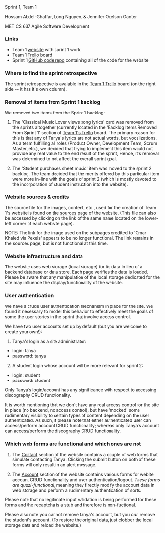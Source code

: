 Sprint 1, Team 1
 
Hossam Abdel-Ghaffar, Long Nguyen, & Jennifer Oxelson Ganter

MET CS 637 Agile Software Development

### Links
* Team 1 [website](http://www.cs634-hur-01.designaspractice.com/) with sprint 1 work
* Team 1 [Trello](https://trello.com/b/CjFGS03b/cs634-group-1-team-1) board
* Sprint 1 [GitHub code repo](https://github.com/oxelson/CS634) containing all of the code for the website

### Where to find the sprint retrospective

The sprint retrospective is avaiable in the [Team 1 Trello](https://trello.com/b/CjFGS03b/cs634-group-1-team-1) board (on the right side -- it has it's own column).

### Removal of items from Sprint 1 backlog

We removed two items from the Sprint 1 backlog:

1. The 'Classical Music Lover views song lyrics' card was removed from the sprints altogether (currently located in the 'Backlog Items Removed From Sprint 1' section of [Team 1's Trello](https://trello.com/b/CjFGS03b/cs634-group-1-team-1) board. The primary reason for this is that any of Tanya's lyrics are not actual words, but vocalizations. As a team fulfilling all roles (Product Owner, Development Team, Scrum Master, etc.), we decided that trying to implement this item would not provide any real value to the end result of the sprint,  Hence, it's removal was determined to not affect the overall sprint goal.

2. The 'Student purchases sheet music' item was moved to the sprint 2 backlog.  The team decided that the merits offered by this particular item were more in-line with the goals of sprint 2 (which is mostly devoted to the incorporation of student instruction into the website).

### Website sources & credits

The source file for the images, content, etc., used for the creation of Team 1's website is found on the [sources](http://www.cs634-hur-01.designaspractice.com/sources.php) page of the website.  (This file can also be accessed by clicking on the link of the same name located on the lower-left corner of each website page).

NOTE: The link for the image used on the subpages credited to 'Omar Khaled via Pexels' appears to be no longer functional.  The link remains in the sources page, but is not functional at this time.

### Website infrastructure and data

The website uses web storage (local storage) for its data in lieu of a backend database or data store.  Each page verifies the data is loaded.  Please be aware that any manipulation of the local storage dedicated for the site may influence the display/functionality of the website. 

### User authentication

We have a crude user authentication mechanism in place for the site.  We found it necessary to model this behavior to effectively meet the goals of some the user stories in the sprint that involve access control.

We have two user accounts set up by default (but you are welcome to create your own!):

1. Tanya's login as a site administrator:
  * login: tanya
  * password: tanya
  
2. A student login whose account will be more relevant for sprint 2:
  * login: student
  * password: student
  
Only Tanya's login/account has any significance with respect to accessing discography CRUD functionality.  

It is worth mentioning that we don't have any real access control for the site in place (no backend, no access control), but have 'mocked' some rudimentary visibility to certain types of content depending on the user authenticated.  As such, it please note that either authenticated user can access/perform account CRUD functionality; whereas only Tanya's account can access/perform the discography CRUD functionality.

### Which web forms are functional and which ones are not

1. The [Contact](http://www.cs634-hur-01.designaspractice.com/contact/) section of the website contains a couple of web forms that simulate contacting Tanya.  Clicking the submit button on both of these forms will only result in an alert message.

2. The [Account](http://www.cs634-hur-01.designaspractice.com/account/) section of the website contains various forms for webite account CRUD functionality and user authentication/logout.  *These forms are quazi-functional*, meaning they firectly modify the account data in web storage and perform a rudimentary authentication of sorts.  

Please note that no legitimate input validation is being performed for these forms and the recaptcha is a stub and therefore is non-fuctional.  

Please also note you cannot remove tanya's account, but you *can* remove the student's account.  (To restore the original data, just clobber the local storage data and reload the website.)



